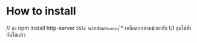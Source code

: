 # How to install
// ลง npm install http-server
`55ใช้ windowกันเยอะๆ`
้* เหลือตกเเต่งหน้าตากับ UI สุ่มไม่ซ้ำกันได้เเล้ว
